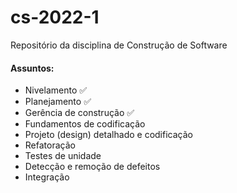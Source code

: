 # cs-2022-1
Repositório da disciplina de Construção de Software

#### Assuntos:

* Nivelamento :white_check_mark:
* Planejamento :white_check_mark:
* Gerência de construção :white_check_mark:
* Fundamentos de codificação
* Projeto (design) detalhado e codificação
* Refatoração
* Testes de unidade
* Detecção e remoção de defeitos
* Integração 
